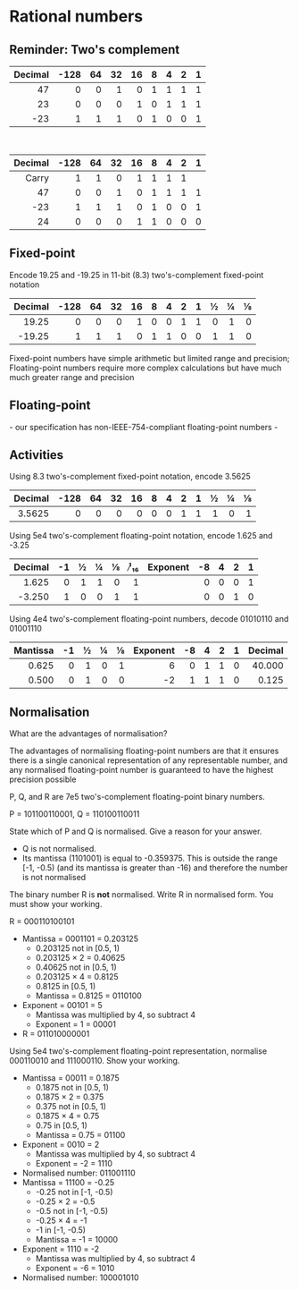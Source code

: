 # Rational numbers

## Reminder: Two's complement

| Decimal | -128 | 64 | 32 | 16 | 8 | 4 | 2 | 1 |
|--------:|-----:|---:|---:|---:|--:|--:|--:|--:|
|      47 |    0 |  0 |  1 |  0 | 1 | 1 | 1 | 1 |
|      23 |    0 |  0 |  0 |  1 | 0 | 1 | 1 | 1 |
|     -23 |    1 |  1 |  1 |  0 | 1 | 0 | 0 | 1 |

<br>

| Decimal | -128 | 64 | 32 | 16 | 8 | 4 | 2 | 1 |
|--------:|-----:|---:|---:|---:|--:|--:|--:|--:|
|   Carry |    1 |  1 |  0 |  1 | 1 | 1 | 1 |   |
|      47 |    0 |  0 |  1 |  0 | 1 | 1 | 1 | 1 |
|     -23 |    1 |  1 |  1 |  0 | 1 | 0 | 0 | 1 |
|      24 |    0 |  0 |  0 |  1 | 1 | 0 | 0 | 0 |

## Fixed-point

Encode 19.25 and -19.25 in 11-bit (8.3) two's-complement fixed-point notation

| Decimal | -128 | 64 | 32 | 16 | 8 | 4 | 2 | 1 | ½ | ¼ | ⅛ |
|--------:|-----:|---:|---:|---:|--:|--:|--:|--:|--:|--:|--:|
|   19.25 |    0 |  0 |  0 |  1 | 0 | 0 | 1 | 1 | 0 | 1 | 0 |
|  -19.25 |    1 |  1 |  1 |  0 | 1 | 1 | 0 | 0 | 1 | 1 | 0 |

Fixed-point numbers have simple arithmetic but limited range and precision; Floating-point numbers require more complex calculations but have much much greater range and precision

## Floating-point

\- our specification has non-IEEE-754-compliant floating-point numbers -

## Activities

Using 8.3 two's-complement fixed-point notation, encode 3.5625

| Decimal | -128 | 64 | 32 | 16 | 8 | 4 | 2 | 1 | ½ | ¼ | ⅛ |
|--------:|-----:|---:|---:|---:|--:|--:|--:|--:|--:|--:|--:|
|  3.5625 |    0 |  0 |  0 |  0 | 0 | 0 | 1 | 1 | 1 | 0 | 1 |

Using 5e4 two's-complement floating-point notation, encode 1.625 and -3.25

| Decimal | -1 | ½ | ¼ | ⅛ | ¹̷₁₆ | Exponent | -8 | 4 | 2 | 1 |
|--------:|---:|--:|--:|--:|----:|---------:|---:|--:|--:|--:|
|   1.625 |  0 | 1 | 1 | 0 |   1 |          |  0 | 0 | 0 | 1 |
|  -3.250 |  1 | 0 | 0 | 1 |   1 |          |  0 | 0 | 1 | 0 |

Using 4e4 two's-complement floating-point numbers, decode 01010110 and 01001110

| Mantissa | -1 | ½ | ¼ | ⅛ | Exponent | -8 | 4 | 2 | 1 | Decimal |
|---------:|---:|--:|--:|--:|---------:|---:|--:|--:|--:|--------:|
|    0.625 |  0 | 1 | 0 | 1 |        6 |  0 | 1 | 1 | 0 |  40.000 |
|    0.500 |  0 | 1 | 0 | 0 |       -2 |  1 | 1 | 1 | 0 |   0.125 |

## Normalisation

What are the advantages of normalisation?

The advantages of normalising floating-point numbers are that it ensures there is a single canonical representation of any representable number, and any normalised floating-point number is guaranteed to have the highest precision possible

P, Q, and R are 7e5 two's-complement floating-point binary numbers.

P = 101100110001, Q = 110100110011

State which of P and Q is normalised. Give a reason for your answer.

- Q is not normalised.
- Its mantissa (1101001) is equal to -0.359375. This is outside the range [-1, -0.5) (and its mantissa is greater than -16) and therefore the number is not normalised

The binary number R is **not** normalised. Write R in normalised form. You must show your working.

R = 000110100101

- Mantissa = 0001101 = 0.203125
  - 0.203125 not in [0.5, 1)
  - 0.203125 × 2 = 0.40625
  - 0.40625 not in [0.5, 1)
  - 0.203125 × 4 = 0.8125
  - 0.8125 in [0.5, 1)
  - Mantissa = 0.8125 = 0110100
- Exponent = 00101 = 5
  - Mantissa was multiplied by 4, so subtract 4
  - Exponent = 1 = 00001
- R = 011010000001

Using 5e4 two's-complement floating-point representation, normalise 000110010 and 111000110. Show your working.

- Mantissa = 00011 = 0.1875
  - 0.1875 not in [0.5, 1)
  - 0.1875 × 2 = 0.375
  - 0.375 not in [0.5, 1)
  - 0.1875 × 4 = 0.75
  - 0.75 in [0.5, 1)
  - Mantissa = 0.75 = 01100
- Exponent = 0010 = 2
  - Mantissa was multiplied by 4, so subtract 4
  - Exponent = -2 = 1110
- Normalised number: 011001110
- Mantissa = 11100 = -0.25
  - -0.25 not in [-1, -0.5)
  - -0.25 × 2 = -0.5
  - -0.5 not in [-1, -0.5)
  - -0.25 × 4 = -1
  - -1 in [-1, -0.5)
  - Mantissa = -1 = 10000
- Exponent = 1110 = -2
  - Mantissa was multiplied by 4, so subtract 4
  - Exponent = -6 = 1010
- Normalised number: 100001010
